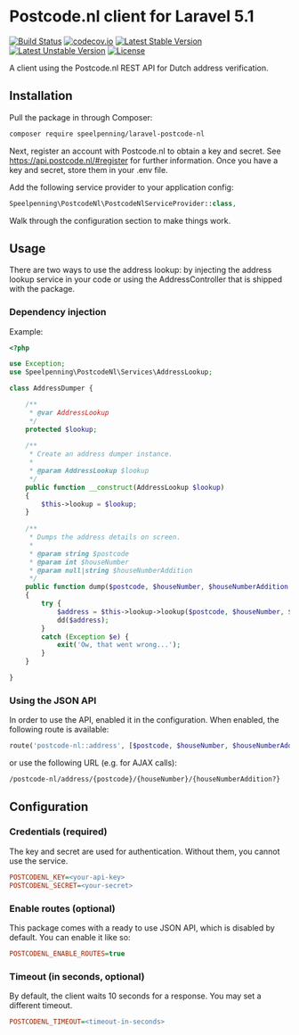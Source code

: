 # Postcode.nl client for Laravel 5.1

[![Build Status](https://travis-ci.org/Speelpenning-nl/laravel-postcode-nl.svg)](https://travis-ci.org/Speelpenning-nl/laravel-postcode-nl)
[![codecov.io](http://codecov.io/github/Speelpenning-nl/laravel-postcode-nl/coverage.svg?branch=master)](http://codecov.io/github/Speelpenning-nl/laravel-postcode-nl?branch=master)
[![Latest Stable Version](https://poser.pugx.org/speelpenning/laravel-postcode-nl/v/stable)](https://packagist.org/packages/speelpenning/laravel-postcode-nl)
[![Latest Unstable Version](https://poser.pugx.org/speelpenning/laravel-postcode-nl/v/unstable)](https://packagist.org/packages/speelpenning/laravel-postcode-nl)
[![License](https://poser.pugx.org/speelpenning/laravel-postcode-nl/license)](https://packagist.org/packages/speelpenning/laravel-postcode-nl)

A client using the Postcode.nl REST API for Dutch address verification.

## Installation 

Pull the package in through Composer:

```bash
composer require speelpenning/laravel-postcode-nl
```

Next, register an account with Postcode.nl to obtain a key and secret. See https://api.postcode.nl/#register for 
further information. Once you have a key and secret, store them in your .env file.

Add the following service provider to your application config:

```php
Speelpenning\PostcodeNl\PostcodeNlServiceProvider::class,
```

Walk through the configuration section to make things work.
 
## Usage

There are two ways to use the address lookup: by injecting the address lookup service in your code or using the 
AddressController that is shipped with the package.

### Dependency injection

Example:

```php
<?php

use Exception;
use Speelpenning\PostcodeNl\Services\AddressLookup;

class AddressDumper {

    /**
     * @var AddressLookup
     */
    protected $lookup;
    
    /**
     * Create an address dumper instance.
     *
     * @param AddressLookup $lookup
     */
    public function __construct(AddressLookup $lookup)
    {
        $this->lookup = $lookup;
    }
    
    /**
     * Dumps the address details on screen.
     *
     * @param string $postcode
     * @param int $houseNumber
     * @param null|string $houseNumberAddition
     */
    public function dump($postcode, $houseNumber, $houseNumberAddition = null)
    {
        try {
            $address = $this->lookup->lookup($postcode, $houseNumber, $houseNumberAddition);
            dd($address);
        }
        catch (Exception $e) {
            exit('Ow, that went wrong...');
        }
    }

}

```

### Using the JSON API

In order to use the API, enabled it in the configuration. When enabled, the following route is available:
                                                                         
```php
route('postcode-nl::address', [$postcode, $houseNumber, $houseNumberAddition = null]);
```

or use the following URL (e.g. for AJAX calls):

```
/postcode-nl/address/{postcode}/{houseNumber}/{houseNumberAddition?}
```

## Configuration

### Credentials (required)

The key and secret are used for authentication. Without them, you cannot use the service. 

```ini
POSTCODENL_KEY=<your-api-key>
POSTCODENL_SECRET=<your-secret>
```

### Enable routes (optional)

This package comes with a ready to use JSON API, which is disabled by default. You can enable it like so:  

```ini
POSTCODENL_ENABLE_ROUTES=true
```

### Timeout (in seconds, optional)

By default, the client waits 10 seconds for a response. You may set a different timeout.

```ini
POSTCODENL_TIMEOUT=<timeout-in-seconds>
```
